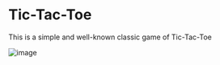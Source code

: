 # Tic-Tac-Toe
This is a simple and well-known classic game of Tic-Tac-Toe

![image](https://user-images.githubusercontent.com/63263301/121411094-ef652900-c96b-11eb-9bdc-2f396cc1e649.png)
